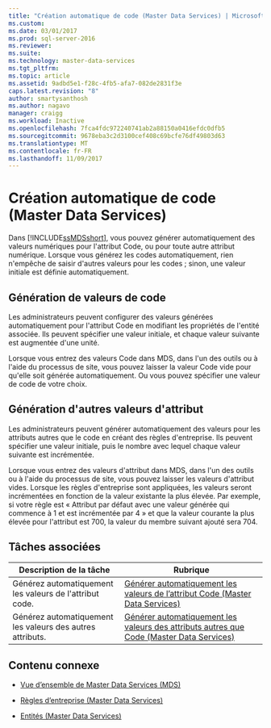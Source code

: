 ```yaml
---
title: "Création automatique de code (Master Data Services) | Microsoft Docs"
ms.custom: 
ms.date: 03/01/2017
ms.prod: sql-server-2016
ms.reviewer: 
ms.suite: 
ms.technology: master-data-services
ms.tgt_pltfrm: 
ms.topic: article
ms.assetid: 9adbd5e1-f28c-4fb5-afa7-082de2831f3e
caps.latest.revision: "8"
author: smartysanthosh
ms.author: nagavo
manager: craigg
ms.workload: Inactive
ms.openlocfilehash: 7fca4fdc972240741ab2a88150a0416efdc0dfb5
ms.sourcegitcommit: 9678eba3c2d3100cef408c69bcfe76df49803d63
ms.translationtype: MT
ms.contentlocale: fr-FR
ms.lasthandoff: 11/09/2017
---
```

# <a name="automatic-code-creation-master-data-services"></a>Création automatique de code (Master Data Services)
  Dans [!INCLUDE[ssMDSshort](../includes/ssmdsshort-md.md)], vous pouvez générer automatiquement des valeurs numériques pour l'attribut Code, ou pour toute autre attribut numérique. Lorsque vous générez les codes automatiquement, rien n'empêche de saisir d'autres valeurs pour les codes ; sinon, une valeur initiale est définie automatiquement.  
  
## <a name="generating-code-values"></a>Génération de valeurs de code  
 Les administrateurs peuvent configurer des valeurs générées automatiquement pour l'attribut Code en modifiant les propriétés de l'entité associée. Ils peuvent spécifier une valeur initiale, et chaque valeur suivante est augmentée d'une unité.  
  
 Lorsque vous entrez des valeurs Code dans MDS, dans l'un des outils ou à l'aide du processus de site, vous pouvez laisser la valeur Code vide pour qu'elle soit générée automatiquement. Ou vous pouvez spécifier une valeur de code de votre choix.  
  
## <a name="generating-other-attribute-values"></a>Génération d'autres valeurs d'attribut  
 Les administrateurs peuvent générer automatiquement des valeurs pour les attributs autres que le code en créant des règles d'entreprise. Ils peuvent spécifier une valeur initiale, puis le nombre avec lequel chaque valeur suivante est incrémentée.  
  
 Lorsque vous entrez des valeurs d'attribut dans MDS, dans l'un des outils ou à l'aide du processus de site, vous pouvez laisser les valeurs d'attribut vides. Lorsque les règles d'entreprise sont appliquées, les valeurs seront incrémentées en fonction de la valeur existante la plus élevée. Par exemple, si votre règle est « Attribut par défaut avec une valeur générée qui commence à 1 et est incrémentée par 4 » et que la valeur courante la plus élevée pour l'attribut est 700, la valeur du membre suivant ajouté sera 704.  
  
## <a name="related-tasks"></a>Tâches associées  
  
|Description de la tâche|Rubrique|  
|----------------------|-----------|  
|Générez automatiquement les valeurs de l'attribut code.|[Générer automatiquement les valeurs de l’attribut Code &#40;Master Data Services&#41;](../master-data-services/automatically-generate-code-attribute-values-master-data-services.md)|  
|Générez automatiquement les valeurs des autres attributs.|[Générer automatiquement les valeurs des attributs autres que Code &#40;Master Data Services&#41;](../master-data-services/automatically-generate-attribute-values-other-than-code-master-data-services.md)|  
  
## <a name="related-content"></a>Contenu connexe  
  
-   [Vue d’ensemble de Master Data Services &#40;MDS&#41;](../master-data-services/master-data-services-overview-mds.md)  
  
-   [Règles d’entreprise &#40;Master Data Services&#41;](../master-data-services/business-rules-master-data-services.md)  
  
-   [Entités &#40;Master Data Services&#41;](../master-data-services/entities-master-data-services.md)  
  
  
